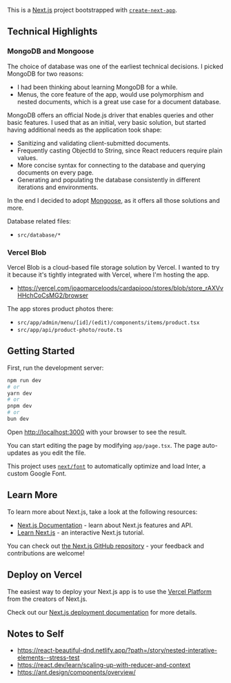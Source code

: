 This is a [Next.js](https://nextjs.org/) project bootstrapped with [`create-next-app`](https://github.com/vercel/next.js/tree/canary/packages/create-next-app).

## Technical Highlights

### MongoDB and Mongoose

The choice of database was one of the earliest technical decisions. I picked MongoDB for two reasons:

- I had been thinking about learning MongoDB for a while.
- Menus, the core feature of the app, would use polymorphism and nested documents, which is a great use case for a document database.

MongoDB offers an official Node.js driver that enables queries and other basic features. I used that as an initial, very basic solution, but started having additional needs as the application took shape:

- Sanitizing and validating client-submitted documents.
- Frequently casting ObjectId to String, since React reducers require plain values.
- More concise syntax for connecting to the database and querying documents on every page.
- Generating and populating the database consistently in different iterations and environments.

In the end I decided to adopt [Mongoose](https://github.com/Automattic/mongoose), as it offers all those solutions and more.

Database related files:

- `src/database/*`

### Vercel Blob

Vercel Blob is a cloud-based file storage solution by Vercel. I wanted to try it because it's tightly integrated with Vercel, where I'm hosting the app.

- https://vercel.com/joaomarceloods/cardapiooo/stores/blob/store_rAXVvHHchCoCsMG2/browser

The app stores product photos there:

- `src/app/admin/menu/[id]/(edit)/components/items/product.tsx`
- `src/app/api/product-photo/route.ts`

## Getting Started

First, run the development server:

```bash
npm run dev
# or
yarn dev
# or
pnpm dev
# or
bun dev
```

Open [http://localhost:3000](http://localhost:3000) with your browser to see the result.

You can start editing the page by modifying `app/page.tsx`. The page auto-updates as you edit the file.

This project uses [`next/font`](https://nextjs.org/docs/basic-features/font-optimization) to automatically optimize and load Inter, a custom Google Font.

## Learn More

To learn more about Next.js, take a look at the following resources:

- [Next.js Documentation](https://nextjs.org/docs) - learn about Next.js features and API.
- [Learn Next.js](https://nextjs.org/learn) - an interactive Next.js tutorial.

You can check out [the Next.js GitHub repository](https://github.com/vercel/next.js/) - your feedback and contributions are welcome!

## Deploy on Vercel

The easiest way to deploy your Next.js app is to use the [Vercel Platform](https://vercel.com/new?utm_medium=default-template&filter=next.js&utm_source=create-next-app&utm_campaign=create-next-app-readme) from the creators of Next.js.

Check out our [Next.js deployment documentation](https://nextjs.org/docs/deployment) for more details.

## Notes to Self

- https://react-beautiful-dnd.netlify.app/?path=/story/nested-interative-elements--stress-test
- https://react.dev/learn/scaling-up-with-reducer-and-context
- https://ant.design/components/overview/
